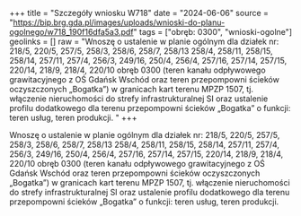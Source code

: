 +++
title = "Szczegóły wniosku W718"
date = "2024-06-06"
source = "https://bip.brg.gda.pl/images/uploads/wnioski-do-planu-ogolnego/w718_190f16dfa5a3.pdf"
tags = ["obręb: 0300", "wnioski-ogolne"]
geolinks = []
raw = "Wnoszę o ustalenie w planie ogólnym dla działek nr: 218/5, 220/5, 257/5, 258/3, 258/6, 258/7, 258/13 258/4, 258/11, 258/15, 258/14, 257/11, 257/4, 256/3, 249/16, 250/4, 256/4, 257/16, 257/14, 257/15, 220/14, 218/9, 218/4, 220/10 obręb 0300 (teren kanału odpływowego grawitacyjnego z OŚ Gdańsk Wschód oraz teren przepompowni ścieków oczyszczonych „Bogatka”) w granicach kart terenu MPZP 1507, tj. włączenie nieruchomości do strefy infrastrukturalnej SI oraz ustalenie profilu dodatkowego dla terenu przepompowni ścieków „Bogatka” o funkcji: teren usług, teren produkcji. "
+++

Wnoszę o ustalenie w planie ogólnym dla działek nr: 218/5, 220/5, 257/5, 258/3, 258/6, 258/7,
258/13 258/4, 258/11, 258/15, 258/14, 257/11, 257/4, 256/3, 249/16, 250/4, 256/4, 257/16, 257/14, 257/15,
220/14, 218/9, 218/4, 220/10 obręb 0300 (teren kanału odpływowego grawitacyjnego z OŚ Gdańsk Wschód
oraz teren przepompowni ścieków oczyszczonych „Bogatka”) w granicach kart terenu MPZP 1507, tj. włączenie
nieruchomości do strefy infrastrukturalnej SI oraz ustalenie profilu dodatkowego dla terenu przepompowni
ścieków „Bogatka” o funkcji: teren usług, teren produkcji.



